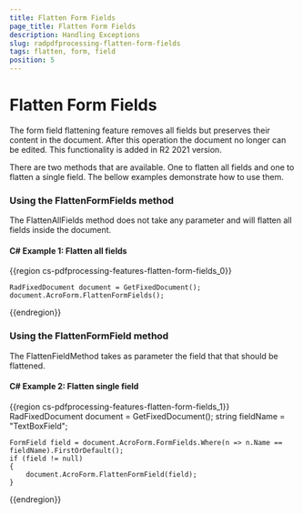 ```yaml
---
title: Flatten Form Fields
page_title: Flatten Form Fields
description: Handling Exceptions
slug: radpdfprocessing-flatten-form-fields
tags: flatten, form, field
position: 5
---
```


# Flatten Form Fields

The form field flattening feature removes all fields but preserves their content in the document. After this operation the document no longer can be edited. This functionality is added in R2 2021 version. 

There are two methods that are available. One to flatten all fields and one to flatten a single field. The bellow examples demonstrate how to use them. 

### Using the FlattenFormFields method 

The FlattenAllFields method does not take any parameter and will flatten all fields inside the document. 

#### __C# Example 1: Flatten all fields__

{{region cs-pdfprocessing-features-flatten-form-fields_0}}

	RadFixedDocument document = GetFixedDocument();
	document.AcroForm.FlattenFormFields();

{{endregion}}
### Using the FlattenFormField method

The FlattenFieldMethod takes as parameter the field that that should be flattened.  

#### __C# Example 2: Flatten single field__

{{region cs-pdfprocessing-features-flatten-form-fields_1}}
	RadFixedDocument document = GetFixedDocument();
    string fieldName = "TextBoxField";

    FormField field = document.AcroForm.FormFields.Where(n => n.Name == fieldName).FirstOrDefault();
    if (field != null)
    {
        document.AcroForm.FlattenFormField(field);
    }

{{endregion}}


